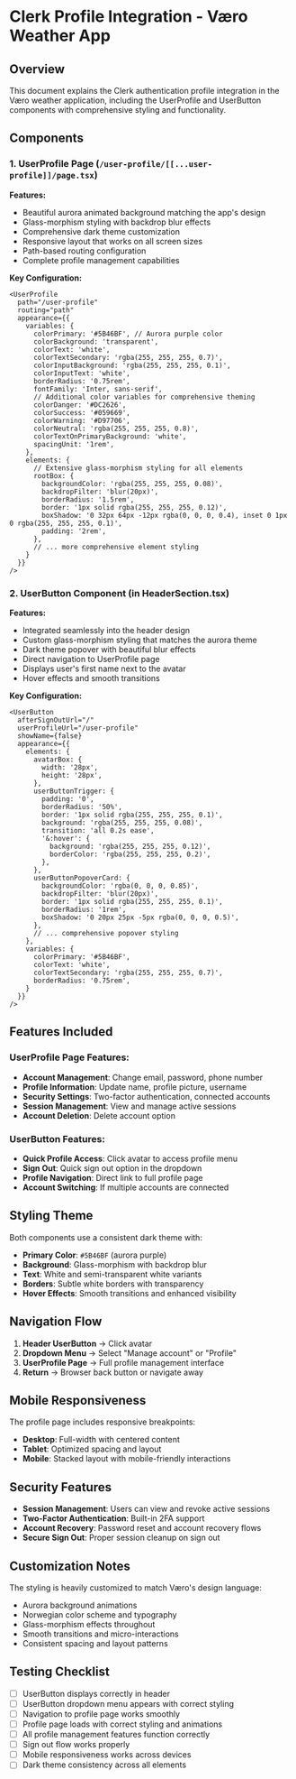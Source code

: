 # Clerk Profile Integration - Væro Weather App

## Overview
This document explains the Clerk authentication profile integration in the Væro weather application, including the UserProfile and UserButton components with comprehensive styling and functionality.

## Components

### 1. UserProfile Page (`/user-profile/[[...user-profile]]/page.tsx`)

**Features:**
- Beautiful aurora animated background matching the app's design
- Glass-morphism styling with backdrop blur effects
- Comprehensive dark theme customization
- Responsive layout that works on all screen sizes
- Path-based routing configuration
- Complete profile management capabilities

**Key Configuration:**
```tsx
<UserProfile 
  path="/user-profile"
  routing="path"
  appearance={{
    variables: {
      colorPrimary: '#5B46BF', // Aurora purple color
      colorBackground: 'transparent',
      colorText: 'white',
      colorTextSecondary: 'rgba(255, 255, 255, 0.7)',
      colorInputBackground: 'rgba(255, 255, 255, 0.1)',
      colorInputText: 'white',
      borderRadius: '0.75rem',
      fontFamily: 'Inter, sans-serif',
      // Additional color variables for comprehensive theming
      colorDanger: '#DC2626',
      colorSuccess: '#059669',
      colorWarning: '#D97706',
      colorNeutral: 'rgba(255, 255, 255, 0.8)',
      colorTextOnPrimaryBackground: 'white',
      spacingUnit: '1rem',
    },
    elements: {
      // Extensive glass-morphism styling for all elements
      rootBox: {
        backgroundColor: 'rgba(255, 255, 255, 0.08)',
        backdropFilter: 'blur(20px)',
        borderRadius: '1.5rem',
        border: '1px solid rgba(255, 255, 255, 0.12)',
        boxShadow: '0 32px 64px -12px rgba(0, 0, 0, 0.4), inset 0 1px 0 rgba(255, 255, 255, 0.1)',
        padding: '2rem',
      },
      // ... more comprehensive element styling
    }
  }}
/>
```

### 2. UserButton Component (in HeaderSection.tsx)

**Features:**
- Integrated seamlessly into the header design
- Custom glass-morphism styling that matches the aurora theme
- Dark theme popover with beautiful blur effects
- Direct navigation to UserProfile page
- Displays user's first name next to the avatar
- Hover effects and smooth transitions

**Key Configuration:**
```tsx
<UserButton 
  afterSignOutUrl="/"
  userProfileUrl="/user-profile"
  showName={false}
  appearance={{
    elements: {
      avatarBox: {
        width: '28px',
        height: '28px',
      },
      userButtonTrigger: {
        padding: '0',
        borderRadius: '50%',
        border: '1px solid rgba(255, 255, 255, 0.1)',
        background: 'rgba(255, 255, 255, 0.08)',
        transition: 'all 0.2s ease',
        '&:hover': {
          background: 'rgba(255, 255, 255, 0.12)',
          borderColor: 'rgba(255, 255, 255, 0.2)',
        },
      },
      userButtonPopoverCard: {
        backgroundColor: 'rgba(0, 0, 0, 0.85)',
        backdropFilter: 'blur(20px)',
        border: '1px solid rgba(255, 255, 255, 0.1)',
        borderRadius: '1rem',
        boxShadow: '0 20px 25px -5px rgba(0, 0, 0, 0.5)',
      },
      // ... comprehensive popover styling
    },
    variables: {
      colorPrimary: '#5B46BF',
      colorText: 'white',
      colorTextSecondary: 'rgba(255, 255, 255, 0.7)',
      borderRadius: '0.75rem',
    }
  }}
/>
```

## Features Included

### UserProfile Page Features:
- **Account Management**: Change email, password, phone number
- **Profile Information**: Update name, profile picture, username
- **Security Settings**: Two-factor authentication, connected accounts
- **Session Management**: View and manage active sessions
- **Account Deletion**: Delete account option

### UserButton Features:
- **Quick Profile Access**: Click avatar to access profile menu
- **Sign Out**: Quick sign out option in the dropdown
- **Profile Navigation**: Direct link to full profile page
- **Account Switching**: If multiple accounts are connected

## Styling Theme

Both components use a consistent dark theme with:
- **Primary Color**: `#5B46BF` (aurora purple)
- **Background**: Glass-morphism with backdrop blur
- **Text**: White and semi-transparent white variants
- **Borders**: Subtle white borders with transparency
- **Hover Effects**: Smooth transitions and enhanced visibility

## Navigation Flow

1. **Header UserButton** → Click avatar
2. **Dropdown Menu** → Select "Manage account" or "Profile"
3. **UserProfile Page** → Full profile management interface
4. **Return** → Browser back button or navigate away

## Mobile Responsiveness

The profile page includes responsive breakpoints:
- **Desktop**: Full-width with centered content
- **Tablet**: Optimized spacing and layout
- **Mobile**: Stacked layout with mobile-friendly interactions

## Security Features

- **Session Management**: Users can view and revoke active sessions
- **Two-Factor Authentication**: Built-in 2FA support
- **Account Recovery**: Password reset and account recovery flows
- **Secure Sign Out**: Proper session cleanup on sign out

## Customization Notes

The styling is heavily customized to match Væro's design language:
- Aurora background animations
- Norwegian color scheme and typography
- Glass-morphism effects throughout
- Smooth transitions and micro-interactions
- Consistent spacing and layout patterns

## Testing Checklist

- [ ] UserButton displays correctly in header
- [ ] UserButton dropdown menu appears with correct styling
- [ ] Navigation to profile page works smoothly
- [ ] Profile page loads with correct styling and animations
- [ ] All profile management features function correctly
- [ ] Sign out flow works properly
- [ ] Mobile responsiveness works across devices
- [ ] Dark theme consistency across all elements
